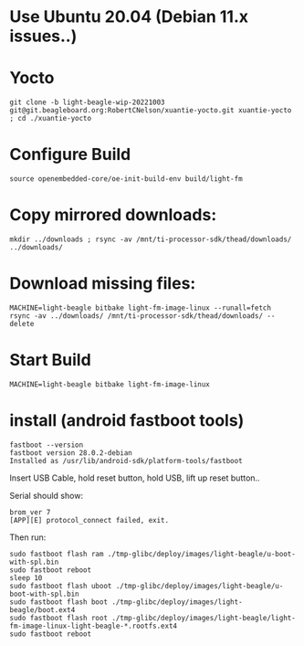 # Use Ubuntu 20.04 (Debian 11.x issues..)


# Yocto

```
git clone -b light-beagle-wip-20221003 git@git.beagleboard.org:RobertCNelson/xuantie-yocto.git xuantie-yocto ; cd ./xuantie-yocto
```

# Configure Build
```
source openembedded-core/oe-init-build-env build/light-fm
```

# Copy mirrored downloads:

```
mkdir ../downloads ; rsync -av /mnt/ti-processor-sdk/thead/downloads/ ../downloads/
```

# Download missing files:

```
MACHINE=light-beagle bitbake light-fm-image-linux --runall=fetch
rsync -av ../downloads/ /mnt/ti-processor-sdk/thead/downloads/ --delete
```

# Start Build

```
MACHINE=light-beagle bitbake light-fm-image-linux
```


# install (android fastboot tools)

```
fastboot --version
fastboot version 28.0.2-debian
Installed as /usr/lib/android-sdk/platform-tools/fastboot
```

Insert USB Cable, hold reset button, hold USB, lift up reset button..


Serial should show:
```
brom_ver 7
[APP][E] protocol_connect failed, exit.
```

Then run:

```
sudo fastboot flash ram ./tmp-glibc/deploy/images/light-beagle/u-boot-with-spl.bin
sudo fastboot reboot
sleep 10
sudo fastboot flash uboot ./tmp-glibc/deploy/images/light-beagle/u-boot-with-spl.bin
sudo fastboot flash boot ./tmp-glibc/deploy/images/light-beagle/boot.ext4
sudo fastboot flash root ./tmp-glibc/deploy/images/light-beagle/light-fm-image-linux-light-beagle-*.rootfs.ext4
sudo fastboot reboot
```
